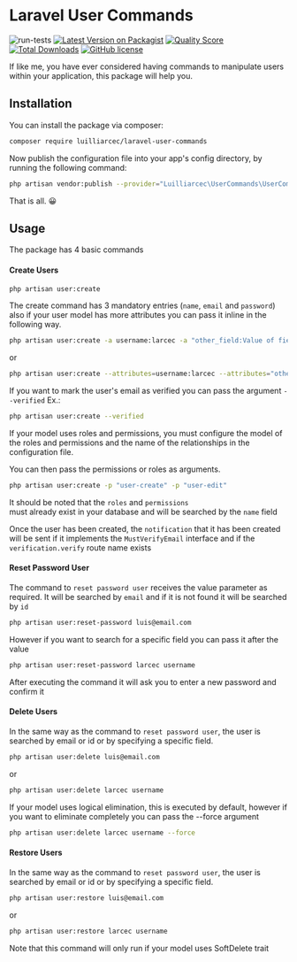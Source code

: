 # Laravel User Commands

![run-tests](https://github.com/luilliarcec/laravel-user-commands/workflows/run-tests/badge.svg)
[![Latest Version on Packagist](https://img.shields.io/packagist/v/luilliarcec/laravel-user-commands.svg)](https://packagist.org/packages/luilliarcec/laravel-user-commands)
[![Quality Score](https://img.shields.io/scrutinizer/g/luilliarcec/laravel-user-commands)](https://scrutinizer-ci.com/g/luilliarcec/laravel-user-commands)
[![Total Downloads](https://img.shields.io/packagist/dt/luilliarcec/laravel-user-commands)](https://packagist.org/packages/luilliarcec/laravel-user-commands)
[![GitHub license](https://img.shields.io/github/license/luilliarcec/laravel-user-commands)](https://github.com/luilliarcec/laravel-user-commands/blob/develop/LICENSE.md)

If like me, you have ever considered having commands to manipulate users within your application, 
this package will help you.

## Installation

You can install the package via composer:

```bash
composer require luilliarcec/laravel-user-commands
```

Now publish the configuration file into your app's config directory, by running the following command:

```bash
php artisan vendor:publish --provider="Luilliarcec\UserCommands\UserCommandsServiceProvider"
```

That is all. 😀

## Usage

The package has 4 basic commands

#### Create Users

```bash
php artisan user:create
```

The create command has 3 mandatory entries 
(`name`, `email` and `password`) also if your user model has more attributes you can pass it 
inline in the following way.

```bash
php artisan user:create -a username:larcec -a "other_field:Value of field"
```

or

```bash
php artisan user:create --attributes=username:larcec --attributes="other_field:Value of field"
```

If you want to mark the user's email as verified you can pass the argument `--verified` Ex.:

```bash
php artisan user:create --verified
```

If your model uses roles and permissions, 
you must configure the model of the roles and permissions and the name of the relationships 
in the configuration file.

You can then pass the permissions or roles as arguments.

```bash
php artisan user:create -p "user-create" -p "user-edit"
```

It should be noted that the `roles` and `permissions`  
must already exist in your database and will be searched by the `name` field

Once the user has been created, 
the `notification` that it has been created will be sent if it implements 
the `MustVerifyEmail` interface and if the `verification.verify` route name exists

#### Reset Password User

The command to `reset password user` receives the value parameter as required. 
It will be searched by `email` and if it is not found it will be searched by `id`

```bash
php artisan user:reset-password luis@email.com
```

However if you want to search for a specific field you can pass it after the value

```bash
php artisan user:reset-password larcec username
```

After executing the command it will ask you to enter a new password and confirm it

#### Delete Users

In the same way as the command to `reset password user`, 
the user is searched by email or id or by specifying a specific field.

```bash
php artisan user:delete luis@email.com
```

or

```bash
php artisan user:delete larcec username
```

If your model uses logical elimination, 
this is executed by default, 
however if you want to eliminate completely you can pass the --force argument

```bash
php artisan user:delete larcec username --force
```

#### Restore Users

In the same way as the command to `reset password user`, 
the user is searched by email or id or by specifying a specific field.

```bash
php artisan user:restore luis@email.com
```

or

```bash
php artisan user:restore larcec username
```

Note that this command will only run if your model uses SoftDelete trait
